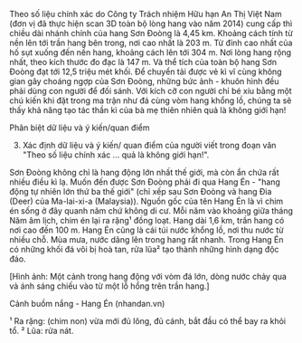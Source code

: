 Theo số liệu chính xác do Công ty Trách nhiệm Hữu hạn An Thị Việt Nam (đơn vị đã thực hiện scan 3D toàn bộ lòng hang vào năm 2014) cung cấp thì chiều dài nhánh chính của hang Sơn Đoòng là 4,45 km. Khoảng cách tính từ nền lên tới trần hang bên trong, nơi cao nhất là 203 m. Từ đỉnh cao nhất của hố sụt xuống đến nền hang, khoảng cách lên tới 304 m. Nơi lòng hang rộng nhất, theo kích thước đo đạc là 147 m. Và thể tích của toàn bộ hang Sơn Đoòng đạt tới 12,5 triệu mét khối. Để chuyển tải được vẻ kì vĩ cùng không gian gây choáng ngợp của Sơn Đoòng, những bức ảnh - khuôn hình đều phải dùng con người để đối sánh. Với kích cỡ con người chỉ bé xíu bằng một chú kiến khi đặt trong ma trận như đá cùng vòm hang khổng lồ, chúng ta sẽ thấy khả năng tạo tác thần kì của bà mẹ thiên nhiên quả là không giới hạn!

Phân biệt dữ liệu và ý kiến/quan điểm

3. Xác định dữ liệu và ý kiến/ quan điểm của người viết trong đoạn văn "Theo số liệu chính xác ... quả là không giới hạn!".

Sơn Đoòng không chỉ là hang động lớn nhất thế giới, mà còn ẩn chứa rất nhiều điều kì lạ. Muốn đến được Sơn Đoòng phải đi qua Hang Én - "hang động tự nhiên lớn thứ ba thế giới" (chỉ xếp sau Sơn Đoòng và hang Đia (Deer) của Ma-lai-xi-a (Malaysia)). Nguồn gốc của tên Hang Én là vì chim én sống ở đây quanh năm chứ không di cư. Mỗi năm vào khoảng giữa tháng Năm âm lịch, chim én lại ra rặng¹ đồng loạt. Hang dài 1,6 km, trần hang có nơi cao đến 100 m. Hang Én cũng là cái túi nước khổng lồ, nơi thu nước từ nhiều chỗ. Mùa mưa, nước dâng lên trong hang rất nhanh. Trong Hang Én có những khối đá vôi bị hoà tan, rửa lũa² tạo thành những hình dạng độc đáo.

[Hình ảnh: Một cảnh trong hang động với vòm đá lớn, dòng nước chảy qua và ánh sáng chiếu vào từ một lỗ hổng trên trần hang.]

Cảnh buồm nắng - Hang Én
(nhandan.vn)

¹ Ra rặng: (chim non) vừa mới đủ lông, đủ cánh, bắt đầu có thể bay ra khỏi tổ.
² Lũa: rửa nát.